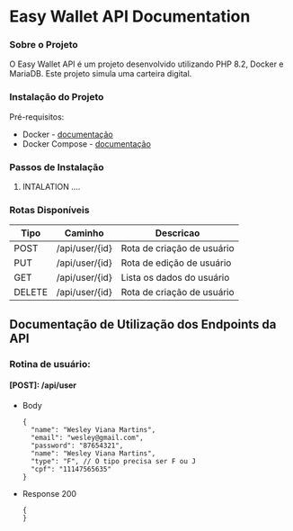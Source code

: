 # Easy Wallet API Documentation

### Sobre o Projeto
O Easy Wallet API é um projeto desenvolvido utilizando PHP 8.2, Docker e MariaDB. Este projeto simula uma carteira digital.

### Instalação do Projeto

  Pré-requisitos:
  - Docker - [documentação](http://localhost:8000) 
  - Docker Compose - [documentação](http://localhost:8000) 

### Passos de Instalação

1. INTALATION ....

### Rotas Disponíveis
| Tipo   | Caminho        | Descricao                  |
|--------|----------------|----------------------------|
| POST   | /api/user/{id} | Rota de criação de usuário |
| PUT    | /api/user/{id} | Rota de edição de usuário  |
| GET    | /api/user/{id} | Lista os dados do usuário  |
| DELETE | /api/user/{id} | Rota de criação de usuário |

## Documentação de Utilização dos Endpoints da API
### Rotina de usuário:
#### [POST]: /api/user
+ Body
      
      {
        "name": "Wesley Viana Martins",
        "email": "wesley@gmail.com",
        "password": "87654321",
        "name": "Wesley Viana Martins",
        "type": "F", // O tipo precisa ser F ou J
        "cpf": "11147565635"
      }

+ Response 200

      {
      }
